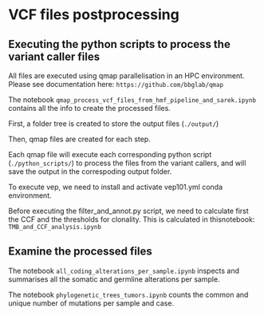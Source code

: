 # VCF files postprocessing

## Executing the python scripts to process the variant caller files

All files are executed using qmap parallelisation in an HPC environment. Please see documentation here: ```https://github.com/bbglab/qmap```

The notebook ```qmap_process_vcf_files_from_hmf_pipeline_and_sarek.ipynb``` contains all the info to create the processed files.

First, a folder tree is created to store the output files (```./output/```)

Then, qmap files are created for each step.

Each qmap file will execute each corresponding python script (```./python_scripts/```) to process the files from the variant callers, and will save the output in the correspoding output folder.

To execute vep, we need to install and activate vep101.yml conda environment.

Before executing the filter_and_annot.py script, we need to calculate first the CCF and the thresholds for clonality. This is calculated in thisnotebook: ```TMB_and_CCF_analysis.ipynb```

## Examine the processed files

The notebook ```all_coding_alterations_per_sample.ipynb``` inspects and summarises all the somatic and germline alterations per sample.

The notebook ```phylogenetic_trees_tumors.ipynb``` counts the common and unique number of mutations per sample and case.
